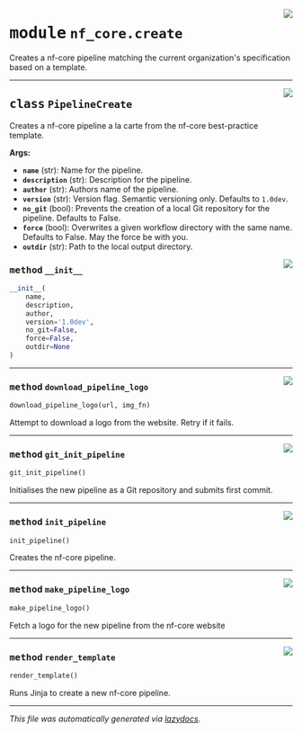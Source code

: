 <!-- markdownlint-disable -->

<a href="../../../../../../tools/nf_core/create.py#L0"><img align="right" style="float:right;" src="https://img.shields.io/badge/-source-cccccc?style=flat-square"></a>

# <kbd>module</kbd> `nf_core.create`

Creates a nf-core pipeline matching the current organization's specification based on a template.

---

<a href="../../../../../../tools/nf_core/create.py#L23"><img align="right" style="float:right;" src="https://img.shields.io/badge/-source-cccccc?style=flat-square"></a>

## <kbd>class</kbd> `PipelineCreate`

Creates a nf-core pipeline a la carte from the nf-core best-practice template.

**Args:**

- <b>`name`</b> (str): Name for the pipeline.
- <b>`description`</b> (str): Description for the pipeline.
- <b>`author`</b> (str): Authors name of the pipeline.
- <b>`version`</b> (str): Version flag. Semantic versioning only. Defaults to `1.0dev`.
- <b>`no_git`</b> (bool): Prevents the creation of a local Git repository for the pipeline. Defaults to False.
- <b>`force`</b> (bool): Overwrites a given workflow directory with the same name. Defaults to False. May the force be with you.
- <b>`outdir`</b> (str): Path to the local output directory.

<a href="../../../../../../tools/nf_core/create.py#L37"><img align="right" style="float:right;" src="https://img.shields.io/badge/-source-cccccc?style=flat-square"></a>

### <kbd>method</kbd> `__init__`

```python
__init__(
    name,
    description,
    author,
    version='1.0dev',
    no_git=False,
    force=False,
    outdir=None
)
```

---

<a href="../../../../../../tools/nf_core/create.py#L163"><img align="right" style="float:right;" src="https://img.shields.io/badge/-source-cccccc?style=flat-square"></a>

### <kbd>method</kbd> `download_pipeline_logo`

```python
download_pipeline_logo(url, img_fn)
```

Attempt to download a logo from the website. Retry if it fails.

---

<a href="../../../../../../tools/nf_core/create.py#L204"><img align="right" style="float:right;" src="https://img.shields.io/badge/-source-cccccc?style=flat-square"></a>

### <kbd>method</kbd> `git_init_pipeline`

```python
git_init_pipeline()
```

Initialises the new pipeline as a Git repository and submits first commit.

---

<a href="../../../../../../tools/nf_core/create.py#L53"><img align="right" style="float:right;" src="https://img.shields.io/badge/-source-cccccc?style=flat-square"></a>

### <kbd>method</kbd> `init_pipeline`

```python
init_pipeline()
```

Creates the nf-core pipeline.

---

<a href="../../../../../../tools/nf_core/create.py#L150"><img align="right" style="float:right;" src="https://img.shields.io/badge/-source-cccccc?style=flat-square"></a>

### <kbd>method</kbd> `make_pipeline_logo`

```python
make_pipeline_logo()
```

Fetch a logo for the new pipeline from the nf-core website

---

<a href="../../../../../../tools/nf_core/create.py#L70"><img align="right" style="float:right;" src="https://img.shields.io/badge/-source-cccccc?style=flat-square"></a>

### <kbd>method</kbd> `render_template`

```python
render_template()
```

Runs Jinja to create a new nf-core pipeline.

---

_This file was automatically generated via [lazydocs](https://github.com/ml-tooling/lazydocs)._
